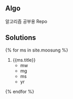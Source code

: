## Algo
알고리즘 공부용 Repo

## Solutions
{% for ms in site.moosung %}
1. {{ms.title}}    
      - mw
      - mg 
      - ms
      - yr

{% endfor %}

